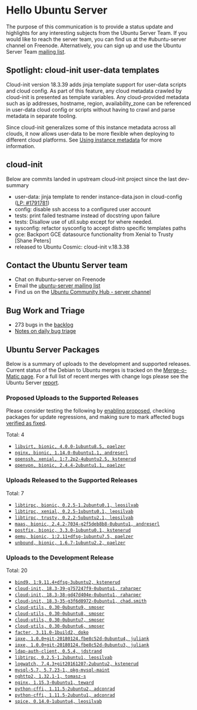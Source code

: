 # Hello Ubuntu Server

The purpose of this communication is to provide a status update and
highlights for any interesting subjects from the Ubuntu Server Team. If
you would like to reach the server team, you can find us at
the #ubuntu-server channel on Freenode. Alternatively, you can sign up
and use the Ubuntu Server Team [mailing list](https://lists.ubuntu.com/mailman/listinfo/ubuntu-server).

## Spotlight: cloud-init user-data templates

Cloud-init version 18.3.39 adds jinja template support for user-data
scripts and cloud config. As part of this feature, any cloud metadata crawled
by cloud-init is presented as template variables. Any cloud-provided
metadata such as ip addresses, hostname, region, availability_zone can be
referenced in user-data cloud config or scripts without having to crawl and
parse metadata in separate tooling.

Since cloud-init generalizes some of this instance metadata across all clouds,
it now allows user-data to be more flexible when deploying to different cloud
platforms. See [Using instance metadata](https://cloudinit.readthedocs.io/en/latest/topics/datasources.html#instance-metadata)
for more information.


## cloud-init
Below are commits landed in upstream cloud-init project since the last dev-summary

- user-data: jinja template to render instance-data.json in cloud-config
  ([LP: #1791781](https://bugs.launchpad.net/bugs/1791781))
- config: disable ssh access to a configured user account
- tests: print failed testname instead of docstring upon failure
- tests: Disallow use of util.subp except for where needed.
- sysconfig: refactor sysconfig to accept distro specific templates paths
- gce: Backport GCE datasource functionality from Xenial to Trusty [Shane Peters]
- released to Ubuntu Cosmic: cloud-init v.18.3.38

## Contact the Ubuntu Server team

- Chat on #ubuntu-server on Freenode
- Email the [ubuntu-server mailing list](https://lists.ubuntu.com/mailman/listinfo/ubuntu-server)
- Find us on the [Ubuntu Community Hub - server channel](https://discourse.ubuntu.com/c/server)

## Bug Work and Triage

- 273 bugs in the [backlog]('https://bugs.launchpad.net/~ubuntu-server/+subscribedbugs)
- [Notes on daily bug triage](https://wiki.ubuntu.com/ServerTeam/KnowledgeBase#Bug_Triage)

## Ubuntu Server Packages

Below is a summary of uploads to the development and supported
releases. Current status of the Debian to Ubuntu merges is tracked on
the [Merge-o-Matic page](https://merges.ubuntu.com/main.html). For a
full list of recent merges with change logs please see the Ubuntu
Server [report](http://reqorts.qa.ubuntu.com/reports/ubuntu-server/merges.html).

### Proposed Uploads to the Supported Releases

Please consider testing the following by [enabling proposed](https://wiki.ubuntu.com/Testing/EnableProposed), checking packages for update regressions, and making sure to mark affected bugs [verified as fixed](https://wiki.ubuntu.com/StableReleaseUpdates#Verification).

Total: 4

- [`libvirt, bionic, 4.0.0-1ubuntu8.5, paelzer`](https://launchpad.net/ubuntu/+source/libvirt/4.0.0-1ubuntu8.5)
- [`nginx, bionic, 1.14.0-0ubuntu1.1, andreserl`](https://launchpad.net/ubuntu/+source/nginx/1.14.0-0ubuntu1.1)
- [`openssh, xenial, 1:7.2p2-4ubuntu2.5, kstenerud`](https://launchpad.net/ubuntu/+source/openssh/1:7.2p2-4ubuntu2.5)
- [`openvpn, bionic, 2.4.4-2ubuntu1.1, paelzer`](https://launchpad.net/ubuntu/+source/openvpn/2.4.4-2ubuntu1.1)

### Uploads Released to the Supported Releases

Total: 7

- [`libtirpc, bionic, 0.2.5-1.2ubuntu0.1, leosilvab`](https://launchpad.net/ubuntu/+source/libtirpc/0.2.5-1.2ubuntu0.1)
- [`libtirpc, xenial, 0.2.5-1ubuntu0.1, leosilvab`](https://launchpad.net/ubuntu/+source/libtirpc/0.2.5-1ubuntu0.1)
- [`libtirpc, trusty, 0.2.2-5ubuntu2.1, leosilvab`](https://launchpad.net/ubuntu/+source/libtirpc/0.2.2-5ubuntu2.1)
- [`maas, bionic, 2.4.2-7034-g2f5deb8b8-0ubuntu1, andreserl`](https://launchpad.net/ubuntu/+source/maas/2.4.2-7034-g2f5deb8b8-0ubuntu1)
- [`postfix, bionic, 3.3.0-1ubuntu0.1, kstenerud`](https://launchpad.net/ubuntu/+source/postfix/3.3.0-1ubuntu0.1)
- [`qemu, bionic, 1:2.11+dfsg-1ubuntu7.5, paelzer`](https://launchpad.net/ubuntu/+source/qemu/1:2.11+dfsg-1ubuntu7.5)
- [`unbound, bionic, 1.6.7-1ubuntu2.2, paelzer`](https://launchpad.net/ubuntu/+source/unbound/1.6.7-1ubuntu2.2)

### Uploads to the Development Release

Total: 20

- [`bind9, 1:9.11.4+dfsg-3ubuntu2, kstenerud`](https://launchpad.net/ubuntu/+source/bind9/1:9.11.4+dfsg-3ubuntu2)
- [`cloud-init, 18.3-39-g757247f9-0ubuntu1, raharper`](https://launchpad.net/ubuntu/+source/cloud-init/18.3-39-g757247f9-0ubuntu1)
- [`cloud-init, 18.3-38-gd47d404e-0ubuntu1, raharper`](https://launchpad.net/ubuntu/+source/cloud-init/18.3-38-gd47d404e-0ubuntu1)
- [`cloud-init, 18.3-35-g3f6d0972-0ubuntu1, chad.smith`](https://launchpad.net/ubuntu/+source/cloud-init/18.3-35-g3f6d0972-0ubuntu1)
- [`cloud-utils, 0.30-0ubuntu9, smoser`](https://launchpad.net/ubuntu/+source/cloud-utils/0.30-0ubuntu9)
- [`cloud-utils, 0.30-0ubuntu8, smoser`](https://launchpad.net/ubuntu/+source/cloud-utils/0.30-0ubuntu8)
- [`cloud-utils, 0.30-0ubuntu7, smoser`](https://launchpad.net/ubuntu/+source/cloud-utils/0.30-0ubuntu7)
- [`cloud-utils, 0.30-0ubuntu6, smoser`](https://launchpad.net/ubuntu/+source/cloud-utils/0.30-0ubuntu6)
- [`facter, 3.11.0-1build2, doko`](https://launchpad.net/ubuntu/+source/facter/3.11.0-1build2)
- [`ipxe, 1.0.0+git-20180124.fbe8c52d-0ubuntu4, juliank`](https://launchpad.net/ubuntu/+source/ipxe/1.0.0+git-20180124.fbe8c52d-0ubuntu4)
- [`ipxe, 1.0.0+git-20180124.fbe8c52d-0ubuntu3, juliank`](https://launchpad.net/ubuntu/+source/ipxe/1.0.0+git-20180124.fbe8c52d-0ubuntu3)
- [`ldap-auth-client, 0.5.4, jdstrand`](https://launchpad.net/ubuntu/+source/ldap-auth-client/0.5.4)
- [`libtirpc, 0.2.5-1.2ubuntu1, leosilvab`](https://launchpad.net/ubuntu/+source/libtirpc/0.2.5-1.2ubuntu1)
- [`logwatch, 7.4.3+git20161207-2ubuntu2, kstenerud`](https://launchpad.net/ubuntu/+source/logwatch/7.4.3+git20161207-2ubuntu2)
- [`mysql-5.7, 5.7.23-1, pkg-mysql-maint`](https://launchpad.net/ubuntu/+source/mysql-5.7/5.7.23-1)
- [`nghttp2, 1.32.1-1, tomasz-s`](https://launchpad.net/ubuntu/+source/nghttp2/1.32.1-1)
- [`nginx, 1.15.3-0ubuntu1, teward`](https://launchpad.net/ubuntu/+source/nginx/1.15.3-0ubuntu1)
- [`python-cffi, 1.11.5-2ubuntu2, adconrad`](https://launchpad.net/ubuntu/+source/python-cffi/1.11.5-2ubuntu2)
- [`python-cffi, 1.11.5-2ubuntu1, adconrad`](https://launchpad.net/ubuntu/+source/python-cffi/1.11.5-2ubuntu1)
- [`spice, 0.14.0-1ubuntu4, leosilvab`](https://launchpad.net/ubuntu/+source/spice/0.14.0-1ubuntu4)
